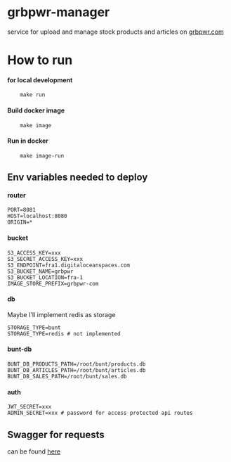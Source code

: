 # grbpwr-manager

service for upload and manage stock products and articles on [grbpwr.com](https://grbpwr.com)

# How to run

#### for local development

```shell script
    make run
```

#### Build docker image

```shell script
    make image
```

#### Run in docker

```shell script
    make image-run
```

## Env variables needed to deploy

#### router

```
PORT=8081
HOST=localhost:8080
ORIGIN=*
```

#### bucket

```
S3_ACCESS_KEY=xxx
S3_SECRET_ACCESS_KEY=xxx
S3_ENDPOINT=fra1.digitaloceanspaces.com
S3_BUCKET_NAME=grbpwr
S3_BUCKET_LOCATION=fra-1
IMAGE_STORE_PREFIX=grbpwr-com
```

#### db

Maybe I'll implement redis as storage 

```
STORAGE_TYPE=bunt
STORAGE_TYPE=redis # not implemented

```

#### bunt-db

```
BUNT_DB_PRODUCTS_PATH=/root/bunt/products.db
BUNT_DB_ARTICLES_PATH=/root/bunt/articles.db
BUNT_DB_SALES_PATH=/root/bunt/sales.db

```

#### auth 

```
JWT_SECRET=xxx
ADMIN_SECRET=xxx # password for access protected api routes

```


## Swagger for requests

can be found [here](https://github.com/jekabolt/grbpwr-manager/tree/master/doc)
